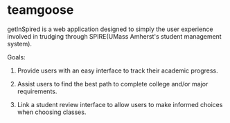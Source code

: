 # teamgoose
getInSpired is a web application designed to simply the user experience involved in trudging through SPIRE(UMass Amherst's student management system).

Goals:
1) Provide users with an easy interface to track their academic progress. 

2) Assist users to find the best path to complete college and/or major requirements.

3) Link a student review interface to allow users to make informed choices when choosing classes.
